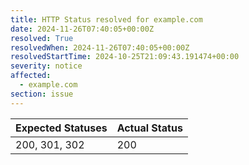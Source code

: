 ```yaml
---
title: HTTP Status resolved for example.com
date: 2024-11-26T07:40:05+00:00Z
resolved: True
resolvedWhen: 2024-11-26T07:40:05+00:00Z
resolvedStartTime: 2024-10-25T21:09:43.191474+00:00
severity: notice
affected:
  - example.com
section: issue
---
```


| Expected Statuses | Actual Status  |
|-------------------|----------------|
| 200, 301, 302 | 200 |
